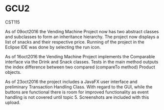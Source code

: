 # GCU2
CST115

As of 09oct2016 the Vending Machine Project now has two abstract classes and subclasses to form an inheritance hierarchy.  The project now displays a list of snacks and their respective price.  Running of the project in the Eclipse IDE was done by selecting the run icon.

As of 16oct2016 the Vending Machine Project implements the Comparable interface via the Drink and Snack classes.  Tests in the main method outputs the index difference between two compared (compareTo method) Product objects.  

As of 23oct2016 the project includes a JavaFX user interface and preliminary Transaction Handling Class.  With regard to the GUI, while the buttons are functional there is room for improved functionality as event handling is not covered until topic 5.  Screenshots are included with this upload.
